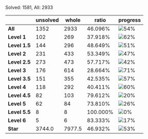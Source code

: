 Solved: 1581, All: 2933

| |unsolved|whole|ratio|progress|
|----|----|----|----|----|
|**All**| 1352 | 2933 | 46.096%| ![54%](https://progress-bar.xyz/54?title=All) |
|**Level 1**| 102 | 269 | 37.918%| ![62%](https://progress-bar.xyz/62?title=All) |
|**Level 1.5**| 144 | 296 | 48.649%| ![51%](https://progress-bar.xyz/51?title=All) |
|**Level 2**| 231 | 433 | 53.349%| ![47%](https://progress-bar.xyz/47?title=All) |
|**Level 2.5**| 273 | 473 | 57.717%| ![42%](https://progress-bar.xyz/42?title=All) |
|**Level 3**| 176 | 614 | 28.664%| ![71%](https://progress-bar.xyz/71?title=All) |
|**Level 3.5**| 151 | 355 | 42.535%| ![57%](https://progress-bar.xyz/57?title=All) |
|**Level 4**| 118 | 292 | 40.411%| ![60%](https://progress-bar.xyz/60?title=All) |
|**Level 4.5**| 82 | 103 | 79.612%| ![20%](https://progress-bar.xyz/20?title=All) |
|**Level 5**| 62 | 84 | 73.810%| ![26%](https://progress-bar.xyz/26?title=All) |
|**Level 5.5**| 8 | 8 | 100.000%| ![0%](https://progress-bar.xyz/0?title=All) |
|**Level 6**| 5 | 6 | 83.333%| ![17%](https://progress-bar.xyz/17?title=All) |
|**Star**|3744.0 | 7977.5 |46.932%| ![53%](https://progress-bar.xyz/53?title=All) |
